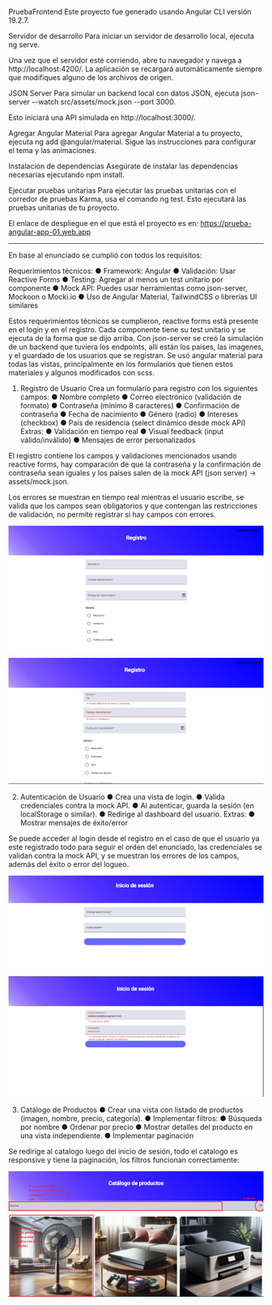 PruebaFrontend
Este proyecto fue generado usando Angular CLI versión 19.2.7.

Servidor de desarrollo
Para iniciar un servidor de desarrollo local, ejecuta ng serve.

Una vez que el servidor esté corriendo, abre tu navegador y navega a http://localhost:4200/. La aplicación se recargará automáticamente siempre que modifiques alguno de los archivos de origen.

JSON Server
Para simular un backend local con datos JSON, ejecuta json-server --watch src/assets/mock.json --port 3000.

Esto iniciará una API simulada en http://localhost:3000/.

Agregar Angular Material
Para agregar Angular Material a tu proyecto, ejecuta ng add @angular/material. Sigue las instrucciones para configurar el tema y las animaciones.

Instalación de dependencias
Asegúrate de instalar las dependencias necesarias ejecutando npm install.

Ejecutar pruebas unitarias
Para ejecutar las pruebas unitarias con el corredor de pruebas Karma, usa el comando ng test. Esto ejecutará las pruebas unitarias de tu proyecto.

El enlace de despliegue en el que está el proyecto es en: https://prueba-angular-app-01.web.app


---------------------------------------------------------------------------------------------------------------------------------------------------

En base al enunciado se cumplió con todos los requisitos:

Requerimientos técnicos:
● Framework: Angular
● Validación: Usar Reactive Forms
● Testing: Agregar al menos un test unitario por componente
● Mock API: Puedes usar herramientas como json-server, Mockoon o Mocki.io
● Uso de Angular Material, TailwindCSS o librerías UI similares

Estos requerimientos técnicos se cumplieron, reactive forms está presente en el login y en el registro.
Cada componente tiene su test unitario y se ejecuta de la forma que se dijo arriba.
Con json-server se creó la simulación de un backend que tuviera los endpoints, allí están los paises, las imagenes, y el guardado de los usuarios que se registran.
Se usó angular material para todas las vistas, principalmente en los formularios que tienen estos materiales y algunos modificados con scss.

1. Registro de Usuario
    Crea un formulario para registro con los siguientes campos:
        ● Nombre completo
        ● Correo electrónico (validación de formato)
        ● Contraseña (mínimo 8 caracteres)
        ● Confirmación de contraseña
        ● Fecha de nacimiento
        ● Género (radio)
        ● Intereses (checkbox)
        ● País de residencia (select dinámico desde mock API)
    Extras:
        ● Validación en tiempo real
        ● Visual feedback (input válido/inválido)
        ● Mensajes de error personalizados

El registro contiene los campos y validaciones mencionados usando reactive forms, hay comparación de que la contraseña y la confirmación de contraseña sean iguales y los paises salen de la mock API (json server) -> assets/mock.json.

Los errores se muestran en tiempo real mientras el usuario escribe, se valida que los campos sean obligatorios y que contengan las restricciones de validación, no permite registrar si hay campos con errores.

![alt text](image-1.png)

![alt text](image-2.png)


2. Autenticación de Usuario
    ● Crea una vista de login.
    ● Valida credenciales contra la mock API.
    ● Al autenticar, guarda la sesión (en localStorage o similar).
    ● Redirige al dashboard del usuario.
    Extras:
        ● Mostrar mensajes de éxito/error

Se puede acceder al login desde el registro en el caso de que el usuario ya este registrado todo para seguir el orden del enunciado, las credenciales se validan contra la mock API, y se muestran los errores de los campos, además del éxito o error del logueo.

![alt text](image-3.png)

![alt text](image-4.png)

3. Catálogo de Productos
    ● Crear una vista con listado de productos (imagen, nombre, precio, categoría).
    ● Implementar filtros:
    ● Búsqueda por nombre
    ● Ordenar por precio
    ● Mostrar detalles del producto en una vista independiente.
    ● Implementar paginación

Se redirige al catalogo luego del inicio de sesión, todo el catalogo es responsive y tiene la paginación, los filtros funcionan correctamente:

![alt text](<Captura de pantalla 2025-04-24 225329.png>)
